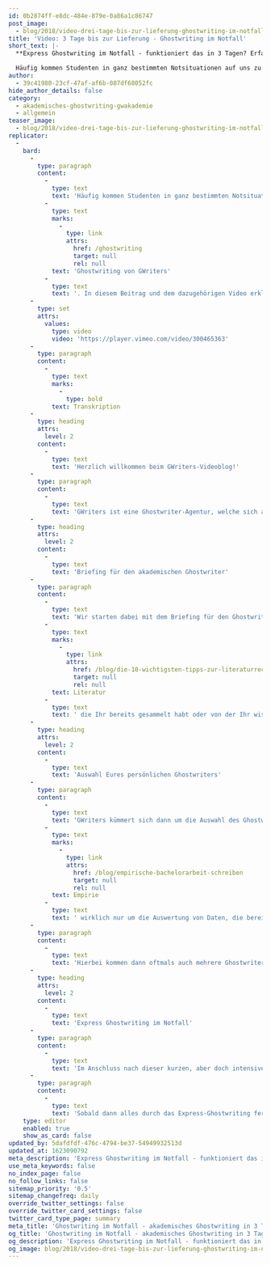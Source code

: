 ```yaml
---
id: 0b2874ff-e8dc-484e-879e-0a86a1c86747
post_image:
  - blog/2018/video-drei-tage-bis-zur-lieferung-ghostwriting-im-notfall/2018-11-13-GWriters-3_Tage_bis_zur_Abgabe_-Ghostwriting_im-Notfall-Thumbnail.png
title: 'Video: 3 Tage bis zur Lieferung - Ghostwriting im Notfall'
short_text: |-
  **Express Ghostwriting im Notfall - funktioniert das in 3 Tagen? Erfahren Sie mehr über unsere Prozesse und wie akademische Ghostwriter Studenten helfen!**

  Häufig kommen Studenten in ganz bestimmten Notsituationen auf uns zu: Sie stehen kurz vor der Abgabe, kämpfen mit massiven Problemen und brauchen Hilfe durch ein Express Ghostwriting von GWriters. In diesem Beitrag und dem dazugehörigen Video erklären wir Euch, wie euch die akademischen Ghostwriter von GWriters dabei selbst im Notfall unterstützen können...
author:
  - 39c41980-23cf-47af-af6b-087df68052fc
hide_author_details: false
category:
  - akademisches-ghostwriting-gwakademie
  - allgemein
teaser_image:
  - blog/2018/video-drei-tage-bis-zur-lieferung-ghostwriting-im-notfall/2018-11-13-GWriters-3_Tage_bis_zur_Abgabe_-Ghostwriting_im-Notfall-Thumbnail.png
replicator:
  -
    bard:
      -
        type: paragraph
        content:
          -
            type: text
            text: 'Häufig kommen Studenten in ganz bestimmten Notsituationen auf uns zu: Sie stehen kurz vor der Abgabe, kämpfen mit massiven Problemen und brauchen Hilfe durch ein Express '
          -
            type: text
            marks:
              -
                type: link
                attrs:
                  href: /ghostwriting
                  target: null
                  rel: null
            text: 'Ghostwriting von GWriters'
          -
            type: text
            text: '. In diesem Beitrag und dem dazugehörigen Video erklären wir Euch, wie euch die akademischen Ghostwriter von GWriters dabei selbst im Notfall unterstützen können. Durch unsere langjährige Erfahrung, unsere ausgefeilten Prozesse und die hohen akademischen Qualifikationen unserer Ghostwriter erreichen wir für Euch immer die bestmögliche Qualität, auch wenn uns nur noch 3 Tage bis zur Lieferung bleiben.'
      -
        type: set
        attrs:
          values:
            type: video
            video: 'https://player.vimeo.com/video/300465363'
      -
        type: paragraph
        content:
          -
            type: text
            marks:
              -
                type: bold
            text: Transkription
      -
        type: heading
        attrs:
          level: 2
        content:
          -
            type: text
            text: 'Herzlich willkommen beim GWriters-Videoblog!'
      -
        type: paragraph
        content:
          -
            type: text
            text: 'GWriters ist eine Ghostwriter-Agentur, welche sich auf die Erstellung wissenschaftlicher Texte spezialisiert hat. Heute haben wir ein etwas besonderes Thema. Das Thema lautet: “Drei Tage bis zur Lieferung - Ghostwriting im Notfall”. Natürlich empfehlen wir unseren Kunden immer, mehr Zeit für ein entsprechendes Projekt zu geben - egal um welches es sich handelt. Drei Tage ist sehr sehr kurzfristig, aber auch für die Kunden, welche ihrem Ghostwriter nur drei Tage bis zur Lieferung geben, möchten wir ein paar Tipps auf den Weg geben, damit das eben auch klappt.'
      -
        type: heading
        attrs:
          level: 2
        content:
          -
            type: text
            text: 'Briefing für den akademischen Ghostwriter'
      -
        type: paragraph
        content:
          -
            type: text
            text: 'Wir starten dabei mit dem Briefing für den Ghostwriter, da dies wirklich eine ganz ganz wichtige Grundlage für euer Projekt ist, damit das auch zeitlich wirklich alles hinhaut. Bitte gebt dort den ganzen aktuellen Stand an. Alle '
          -
            type: text
            marks:
              -
                type: link
                attrs:
                  href: /blog/die-10-wichtigsten-tipps-zur-literaturrecherche
                  target: null
                  rel: null
            text: Literatur
          -
            type: text
            text: ' die Ihr bereits gesammelt habt oder von der Ihr wisst, dass sie auf jeden Fall mit eingearbeitet werden soll. Formuliert das Briefing und formuliert es nach ökonomischen Prinzipien - das heißt formuliert es so lang wie nötig, allerdings so knapp und so prägnant wie möglich. Alle wissenschaftlichen Vorgaben sollten natürlich dort enthalten sein und eine ganz ganz konkrete Themeneingrenzung. Hierbei ist es wichtig, den Fokus auf das Wesentliche nicht zu verlieren und ebenso ein ganz gebündeltes Arbeitspaket zu schnüren, was dann eben an den entsprechenden Ghostwriter weitergegeben werden kann, sodass der auch schnell anfangen kann zu arbeiten.'
      -
        type: heading
        attrs:
          level: 2
        content:
          -
            type: text
            text: 'Auswahl Eures persönlichen Ghostwriters'
      -
        type: paragraph
        content:
          -
            type: text
            text: 'GWriters kümmert sich dann um die Auswahl des Ghostwriters und hilft Euch bei der Abstimmung mit Eurem passenden Schreiber. Bei Zusatzarbeit wird natürlich auch mitgeholfen. Hier haben wir die Empirie mit aufgeführt. Allerdings ist dazu zu sagen, dass drei Tage natürlich wirklich sehr sehr knapp sind. Daher handelt es sich bei der '
          -
            type: text
            marks:
              -
                type: link
                attrs:
                  href: /blog/empirische-bachelorarbeit-schreiben
                  target: null
                  rel: null
            text: Empirie
          -
            type: text
            text: ' wirklich nur um die Auswertung von Daten, die bereits gesammelt wurden. Innerhalb von drei Tagen können keine neuen Probanden gefunden werden und keine neuen Daten erhoben werden. Deswegen sollte das natürlich schon vorhanden sein. Bei der Recherche kann der Ghostwriter natürlich auch helfen, selbst wenn die Literatur zum Teil noch nicht vorhanden sein sollte.'
      -
        type: paragraph
        content:
          -
            type: text
            text: 'Hierbei kommen dann oftmals auch mehrere Ghostwriter zum Einsatz. Das hat einfach den Grund, dass ein Projekt, welches gerade, wenn es umfangreicher ist, in drei Tagen fertiggestellt werden soll, einen besonderen Arbeitsaufwand erfordert und damit eben auch mehrere Ghostwriter. Euer persönlicher Projektbetreuer bei GWriters wird das Ganze natürlich koordinieren, damit es nicht in ein großes Chaos ausbricht, sondern Ihr wirklich zufriedengestellt werdet, auch wenn Ihr uns nur drei Tage bis zur Lieferung an Euch ermöglicht. Das Ganze erfolgt dann in einer initialen Telefonkonferenz mit Eurem Projektbetreuer und Eurem Ghostwriter, damit wir wirklich eine optimale Ausgangslage für das Projekt schaffen.'
      -
        type: heading
        attrs:
          level: 2
        content:
          -
            type: text
            text: 'Express Ghostwriting im Notfall'
      -
        type: paragraph
        content:
          -
            type: text
            text: 'Im Anschluss nach dieser kurzen, aber doch intensiven Vorarbeit geht es dann eben wirklich ins SOS- oder ins Express-Ghostwriting. Hier ist es ganz ganz wichtig, dass eine kontinuierliche Abstimmung eben zur Zeitoptimierung möglich ist, was halt bedingt, dass Ihr auch wirklich kontinuierlich erreichbar seid. Es kann natürlich auch arbeitsteilig gearbeitet werden: Das heißt, Ihr arbeitet uns zu an Textteilen, wo Ihr bereits schon dran sitzt und Euer Ghostwriter erledigt den Rest. Das ganze wurde natürlich vorher schon bereits im Briefing festgelegt und in der Telefonkonferenz auch entsprechend besprochen.'
      -
        type: paragraph
        content:
          -
            type: text
            text: 'Sobald dann alles durch das Express-Ghostwriting fertiggestellt ist, kommt es zur Finalisierung und Abschlusslieferung, wo wir bereits einen Zweitkorrektor mit ins Boot geholt haben, der bereitsteht, um das fertige Werk entgegenzunehmen und eben wirklich komplett noch einmal durch zu korrigieren. Seid auch da wieder ansprechbar. Danach erfolgt eine abschließende Telefonkonferenz in der letzte Änderungswünsche noch einmal besprochen werden. Ganz ganz wichtig, damit Euer Ghostwriter die eben auch zeitnah einarbeiten kann. Ich hoffe, dass nicht allzu viele Anfragen kommen zu Dreitages-Arbeiten, freue mich aber, Euch einmal vorgestellt zu haben, was wichtig ist für diesen Arbeitsprozess. Denn schließlich ist es im Endeffekt immer noch möglich auch innerhalb von drei Tagen ein Projekt anzufertigen und Euch somit aus einer bestimmten Situation zu retten. Ich freue mich, dass Ihr zugesehen habt und auch auf das nächste Mal, wenn Ihr wieder mit dabei seid.'
    type: editor
    enabled: true
    show_as_card: false
updated_by: 5dafdfdf-476c-4794-be37-54949932513d
updated_at: 1623090792
meta_description: 'Express Ghostwriting im Notfall - funktioniert das in 3 Tagen? Erfahren Sie mehr über unsere Prozesse und wie akademische Ghostwriter Studenten helfen!'
use_meta_keywords: false
no_index_page: false
no_follow_links: false
sitemap_priority: '0.5'
sitemap_changefreq: daily
override_twitter_settings: false
override_twitter_card_settings: false
twitter_card_type_page: summary
meta_title: 'Ghostwriting im Notfall - akademisches Ghostwriting in 3 Tagen'
og_title: 'Ghostwriting im Notfall - akademisches Ghostwriting in 3 Tagen'
og_description: 'Express Ghostwriting im Notfall - funktioniert das in 3 Tagen? Erfahren Sie mehr über unsere Prozesse und wie akademische Ghostwriter Studenten helfen!'
og_image: blog/2018/video-drei-tage-bis-zur-lieferung-ghostwriting-im-notfall/2018-11-13-GWriters-3_Tage_bis_zur_Abgabe_-Ghostwriting_im-Notfall-Thumbnail.png
---
```

